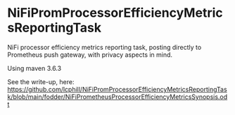 # NiFiPromProcessorEfficiencyMetricsReportingTask
NiFi processor efficiency metrics reporting task, posting directly to Prometheus push gateway, with privacy aspects in mind.

Using maven 3.6.3

See the write-up, here: https://github.com/lcphill/NiFiPromProcessorEfficiencyMetricsReportingTask/blob/main/fodder/NiFiPrometheusProcessorEfficiencyMetricsSynopsis.odt
